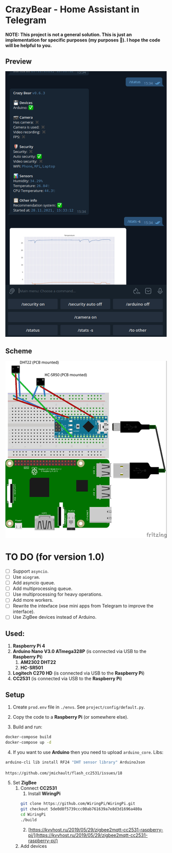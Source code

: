 # CrazyBear - Home Assistant in Telegram

**NOTE: This project is not a general solution. This is just an implementation for specific purposes (my purposes 🙂). I
hope the code will be helpful to you.**

## Preview

![Preview](preview.png)

## Scheme

![Sketch](sketch.jpg)

# TO DO (for version 1.0)

- [ ] Support `asyncio`.
- [ ] Use `aiogram`.
- [ ] Add asyncio queue.
- [ ] Add multiprocessing queue.
- [ ] Use multiprocessing for heavy operations.
- [ ] Add more workers.
- [ ] Rewrite the inteкface (нse mini apps from Telegram to improve the interface).
- [ ] Use ZigBee devices instead of Arduino.

## Used:

1. **Raspberry Pi 4**
2. **Arduino Nano V3.0 ATmega328P** (is connected via USB to the **Raspberry Pi**)
    1. **AM2302 DHT22**
    2. **HC-SR501**
3. **Logitech C270 HD** (is connected via USB to the **Raspberry Pi**)
4. **CC2531** (is connected via USB to the **Raspberry Pi**)

## Setup

1. Create `prod.env` file in `./envs`. See `project/config/default.py`.

2. Copy the code to a **Raspberry Pi** (or somewhere else).

3. Build and run:

```bash
docker-compose build
docker-compose up -d
```

4. If you want to use **Arduino** then you need to upload `arduino_core`. Libs:

```bash
arduino-cli lib install RF24 "DHT sensor library" ArduinoJson

https://github.com/jmichault/flash_cc2531/issues/18
```

5. Set **ZigBee**
    1. Connect **CC2531**
        1. Install **WiringPi**
       ```bash
       git clone https://github.com/WiringPi/WiringPi.git
       git checkout 5de0d8f5739ccc00ab761639a7e8d3d1696a480a
       cd WiringPi
       ./build
       ```
        2. [https://kvvhost.ru/2019/05/29/zigbee2mqtt-cc2531-raspberry-pi/](https://kvvhost.ru/2019/05/29/zigbee2mqtt-cc2531-raspberry-pi/)
    2. Add devices